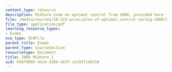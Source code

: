 ```yaml
---
content_type: resource
description: Midterm exam on optimal control from 2006, provided here for practice.
file: /media/courses/16-323-principles-of-optimal-control-spring-2008/b56f960543c63289de3fcec9371db318_2006midterm1.pdf
file_type: application/pdf
learning_resource_types:
- Exams
ocw_type: OCWFile
parent_title: Exams
parent_type: CourseSection
resourcetype: Document
title: 2006 Midterm 1
uid: b56f9605-43c6-3289-de3f-cec9371db318
---
```


